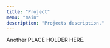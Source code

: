 ```yaml
---
title: "Project"
menu: "main"
description: "Projects description."
---
```


Another PLACE HOLDER HERE.